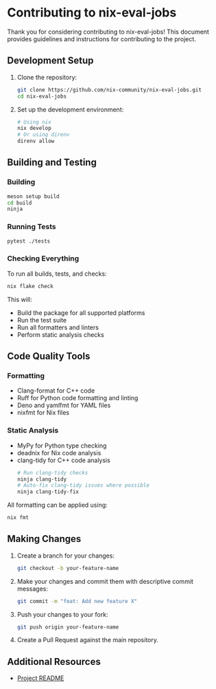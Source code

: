 # Contributing to nix-eval-jobs

Thank you for considering contributing to nix-eval-jobs! This document provides
guidelines and instructions for contributing to the project.

## Development Setup

1. Clone the repository:
   ```bash
   git clone https://github.com/nix-community/nix-eval-jobs.git
   cd nix-eval-jobs
   ```

2. Set up the development environment:
   ```bash
   # Using nix
   nix develop
   # Or using direnv
   direnv allow
   ```

## Building and Testing

### Building

```bash
meson setup build
cd build
ninja
```

### Running Tests

```bash
pytest ./tests
```

### Checking Everything

To run all builds, tests, and checks:

```bash
nix flake check
```

This will:

- Build the package for all supported platforms
- Run the test suite
- Run all formatters and linters
- Perform static analysis checks

## Code Quality Tools

### Formatting

- Clang-format for C++ code
- Ruff for Python code formatting and linting
- Deno and yamlfmt for YAML files
- nixfmt for Nix files

### Static Analysis

- MyPy for Python type checking
- deadnix for Nix code analysis
- clang-tidy for C++ code analysis
  ```bash
  # Run clang-tidy checks
  ninja clang-tidy
  # Auto-fix clang-tidy issues where possible
  ninja clang-tidy-fix
  ```

All formatting can be applied using:

```bash
nix fmt
```

## Making Changes

1. Create a branch for your changes:
   ```bash
   git checkout -b your-feature-name
   ```

2. Make your changes and commit them with descriptive commit messages:
   ```bash
   git commit -m "feat: Add new feature X"
   ```

3. Push your changes to your fork:
   ```bash
   git push origin your-feature-name
   ```

4. Create a Pull Request against the main repository.

## Additional Resources

- [Project README](README.md)
